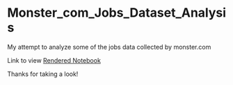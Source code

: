 # Monster_com_Jobs_Dataset_Analysis

My attempt to analyze some of the jobs data collected by monster.com

Link to view [Rendered Notebook](https://goo.gl/XxmSvB)

Thanks for taking a look!
